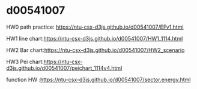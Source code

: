 # d00541007
HW0 path practice: https://ntu-csx-d3js.github.io/d00541007/EFv1.html

HW1 line chart:https://ntu-csx-d3js.github.io/d00541007/HW1_1114.html

HW2 Bar chart:https://ntu-csx-d3js.github.io/d00541007/HW2_scenario

HW3 Pei chart:https://ntu-csx-d3js.github.io/d00541007/peichart_1114v4.html

function HW :https://ntu-csx-d3js.github.io/d00541007/sector.energy.html
 
